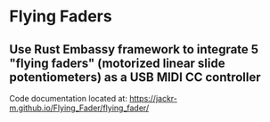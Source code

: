 # Flying Faders
## Use Rust Embassy framework to integrate 5 "flying faders" (motorized linear slide potentiometers) as a USB MIDI CC controller


Code documentation located at: https://jackr-m.github.io/Flying_Fader/flying_fader/
